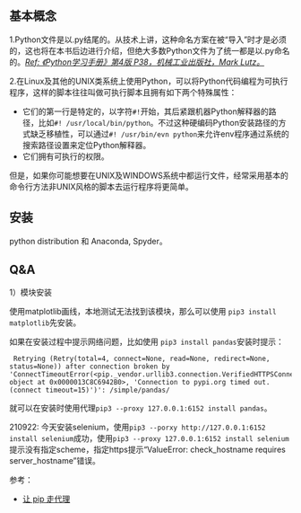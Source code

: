 ## 基本概念

1.Python文件是以.py结尾的。从技术上讲，这种命名方案在被“导入”时才是必须的，这也将在本书后边进行介绍，但绝大多数Python文件为了统一都是以.py命名的。[*Ref: 《Python学习手册》第4版 P38，机械工业出版社，Mark Lutz。*]()

2.在Linux及其他的UNIX类系统上使用Python，可以将Python代码编程为可执行程序，这样的脚本往往叫做可执行脚本且拥有如下两个特殊属性：

- 它们的第一行是特定的，以字符`#!`开始，其后紧跟机器Python解释器的路径，比如`#! /usr/local/bin/python`。不过这种硬编码Python安装路径的方式缺乏移植性，可以通过`#! /usr/bin/evn python`来允许env程序通过系统的搜索路径设置来定位Python解释器。
- 它们拥有可执行的权限。

但是，如果你可能想要在UNIX及WINDOWS系统中都运行文件，经常采用基本的命令行方法非UNIX风格的脚本去运行程序将更简单。

## 安装

python distribution 和 Anaconda, Spyder。


## Q&A

1）模块安装

使用matplotlib画线，本地测试无法找到该模块，那么可以使用 `pip3 install matplotlib`先安装。

如果在安装过程中提示网络问题，比如使用 `pip3 install pandas`安装时提示：

```
 Retrying (Retry(total=4, connect=None, read=None, redirect=None, status=None)) after connection broken by 'ConnectTimeoutError(<pip._vendor.urllib3.connection.VerifiedHTTPSConnection object at 0x0000013C8C6942B0>, 'Connection to pypi.org timed out. (connect timeout=15)')': /simple/pandas/
```

就可以在安装时使用代理`pip3 --proxy 127.0.0.1:6152 install pandas`。

210922: 今天安装selenium，使用`pip3 --porxy http://127.0.0.1:6152 install selenium`成功，使用`pip3 --proxy 127.0.0.1:6152 install selenium`提示没有指定scheme，指定https提示“ValueError: check_hostname requires server_hostname”错误。

参考：

- [让 pip 走代理](https://www.logcg.com/archives/1914.html)

